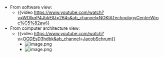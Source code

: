 - From software view:
	- {{video https://www.youtube.com/watch?v=WDIkqP4JbkE&t=264s&ab_channel=NOKIATechnologyCenterWroc%C5%82aw}}
- From computer architecture view:
	- {{video https://www.youtube.com/watch?v=OGDEsD3hdbk&ab_channel=JacobSchrum}}
		- ![image.png](../assets/image_1713361619198_0.png)
		- ![image.png](../assets/image_1713361639266_0.png)